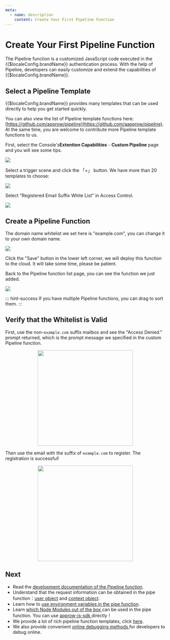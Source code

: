 ```yaml
---
meta:
  - name: description
    content: Create Your First Pipeline Function
---
```


# Create Your First Pipeline Function

<LastUpdated/>

The Pipeline function is a customized JavaScript code executed in the {{$localeConfig.brandName}} authentication process. With the help of Pipeline, developers can easily customize and extend the capabilities of {{$localeConfig.brandName}}.

## Select a Pipeline Template

{{$localeConfig.brandName}} provides many templates that can be used directly to help you get started quickly.

You can also view the list of Pipeline template functions here: [https://github.com/approw/pipeline](https://github.com/aapprow/pipeline). At the same time, you are welcome to contribute more Pipeline template functions to us.

First, select the Console's**Extention Capabilities** - **Custom Pipeline** page and you will see some tips.

![](https://cdn.authing.cn/blog/20200927194309.png)

Select a trigger scene and click the 「+」 button. We have more than 20 templates to choose:

![](https://cdn.authing.cn/blog/20200927194410.png)

Select "Registered Email Suffix White List" in Access Control.

![](https://cdn.authing.cn/blog/20200927194723.png)

## Create a Pipeline Function

The domain name whitelist we set here is "example.com", you can change it to your own domain name.

![](https://cdn.authing.cn/blog/20200927194840.png)

Click the "Save" button in the lower left corner, we will deploy this function to the cloud. It will take some time, please be patient.

Back to the Pipeline function list page, you can see the function we just added.

![](https://cdn.authing.cn/blog/20200927194910.png)

::: hint-success
If you have multiple Pipeline functions, you can drag to sort them.
:::

## Verify that the Whitelist is Valid

First, use the non-`example.com` suffix mailbox and see the "Access Denied." prompt returned, which is the prompt message we specified in the custom Pipeline function.

<img src="https://cdn.authing.cn/blog/20200927195409.png" height=300 style="display:block;margin: 0 auto;">

Then use the email with the suffix of `example.com` to register. The registration is successful!

<img src="https://cdn.authing.cn/blog/20200927195137.png" height=300 style="display:block;margin: 0 auto;">

## Next 

- Read the [development documentation of the Pipeline function](pipeline-function-api-doc.md).
- Understand that the request information can be obtained in the pipe function：[user object](user-object.md) and [context object](context-object.md).
- Learn how to [use environment variables in the pipe function](env.md).
- Learn [which Node Modules out of the box ](available-node-modules.md) can be used in the pipe function. You can use [approw-js-sdk ](/reference/sdk-for-node/) directly！
- We provide a lot of rich pipeline function templates, click [here](https://github.com/approw/pipeline).
- We also provide convenient [online debugging methods ](./how-to-debug.md) for developers to debug online.
